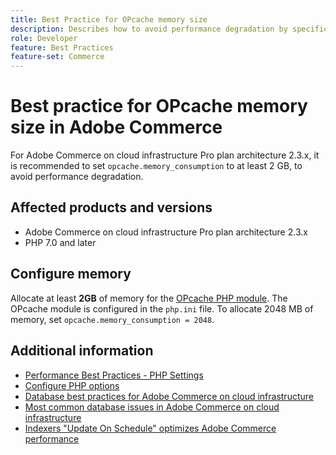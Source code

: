 ```yaml
---
title: Best Practice for OPcache memory size
description: Describes how to avoid performance degradation by specific settings of OPcache memory consumption on Adobe Commerce projects.
role: Developer
feature: Best Practices
feature-set: Commerce
---
```


# Best practice for OPcache memory size in Adobe Commerce

For Adobe Commerce on cloud infrastructure Pro plan architecture 2.3.x, it is recommended to set `opcache.memory_consumption` to at least 2 GB, to avoid performance degradation.

## Affected products and versions

* Adobe Commerce on cloud infrastructure Pro plan architecture 2.3.x
* PHP 7.0 and later

## Configure memory

Allocate at least **2GB** of memory for the [OPcache PHP module](https://www.php.net/manual/en/book.opcache.php). The OPcache module is configured in the `php.ini` file. To allocate 2048 MB of memory, set `opcache.memory_consumption = 2048`. 

## Additional information

* [Performance Best Practices - PHP Settings](../../../performance/software.md#php-settings) 
* [Configure PHP options](https://devdocs.magento.com/cloud/project/project-conf-files_magento-app.html#customize-phpini-settings)
* [Database best practices for Adobe Commerce on cloud infrastructure](database-on-cloud.md)
* [Most common database issues in Adobe Commerce on cloud infrastructure](../maintenance/resolve-database-performance-issues.md)
* [Indexers "Update On Schedule" optimizes Adobe Commerce performance](../maintenance/indexer-configuration.md)
